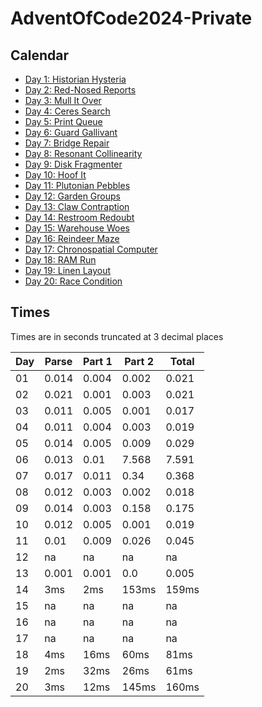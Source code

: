 # AdventOfCode2024-Private

## Calendar

- [Day 1: Historian Hysteria](https://adventofcode.com/2024/day/1)
- [Day 2: Red-Nosed Reports](https://adventofcode.com/2024/day/2)
- [Day 3: Mull It Over](https://adventofcode.com/2024/day/3)
- [Day 4: Ceres Search](https://adventofcode.com/2024/day/4)
- [Day 5: Print Queue](https://adventofcode.com/2024/day/5)
- [Day 6: Guard Gallivant](https://adventofcode.com/2024/day/6)
- [Day 7: Bridge Repair](https://adventofcode.com/2024/day/7)
- [Day 8: Resonant Collinearity](https://adventofcode.com/2024/day/8)
- [Day 9: Disk Fragmenter](https://adventofcode.com/2024/day/9)
- [Day 10: Hoof It](https://adventofcode.com/2024/day/10)
- [Day 11: Plutonian Pebbles](https://adventofcode.com/2024/day/11)
- [Day 12: Garden Groups](https://adventofcode.com/2024/day/12)
- [Day 13: Claw Contraption](https://adventofcode.com/2024/day/13)
- [Day 14: Restroom Redoubt](https://adventofcode.com/2024/day/14)
- [Day 15: Warehouse Woes](https://adventofcode.com/2024/day/15)
- [Day 16: Reindeer Maze](https://adventofcode.com/2024/day/16)
- [Day 17: Chronospatial Computer](https://adventofcode.com/2024/day/17)
- [Day 18: RAM Run](https://adventofcode.com/2024/day/18)
- [Day 19: Linen Layout](https://adventofcode.com/2024/day/18)
- [Day 20: Race Condition](https://adventofcode.com/2024/day/19)

## Times

Times are in seconds truncated at 3 decimal places

| Day | Parse | Part 1 | Part 2 | Total |
|-|-|-|-|-|
| 01 | 0.014 | 0.004 | 0.002 | 0.021 |
| 02 | 0.021 | 0.001 | 0.003 | 0.021 |
| 03 | 0.011 | 0.005 | 0.001 | 0.017 |
| 04 | 0.011 | 0.004 | 0.003 | 0.019 |
| 05 | 0.014 | 0.005 | 0.009 | 0.029 |
| 06 | 0.013 | 0.01 | 7.568 | 7.591 |
| 07 | 0.017 | 0.011 | 0.34 | 0.368 |
| 08 | 0.012 | 0.003 | 0.002 | 0.018 |
| 09 | 0.014 | 0.003 | 0.158 | 0.175 |
| 10 | 0.012 | 0.005 | 0.001 | 0.019 |
| 11 | 0.01 | 0.009 | 0.026 | 0.045 |
| 12 | na | na | na | na |
| 13 | 0.001 | 0.001 | 0.0 | 0.005 |
| 14 | 3ms | 2ms | 153ms | 159ms |
| 15 | na | na | na | na |
| 16 | na | na | na | na |
| 17 | na | na | na | na |
| 18 | 4ms | 16ms | 60ms | 81ms |
| 19 | 2ms | 32ms | 26ms | 61ms |
| 20 | 3ms | 12ms | 145ms | 160ms |
